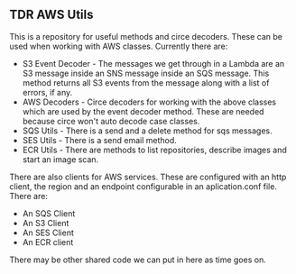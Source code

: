 ## TDR AWS Utils

This is a repository for useful methods and circe decoders. These can be used when working with AWS classes. Currently there are:

* S3 Event Decoder - The messages we get through  in a Lambda are an S3 message inside an SNS message inside an SQS message. This method returns all S3 events from the message along with a list of errors, if any.
* AWS Decoders - Circe decoders for working with the above classes which are used by the event decoder method. These are needed because circe won't auto decode case classes.
* SQS Utils - There is a send and a delete method for sqs messages.
* SES Utils - There is a send email method.
* ECR Utils - There are methods to list repositories, describe images and start an image scan.

There are also clients for AWS services. These are configured with an http client, the region and an endpoint configurable in an aplication.conf file. There are:
* An SQS Client
* An S3 Client
* An SES Client
* An ECR client

There may be other shared code we can put in here as time goes on.